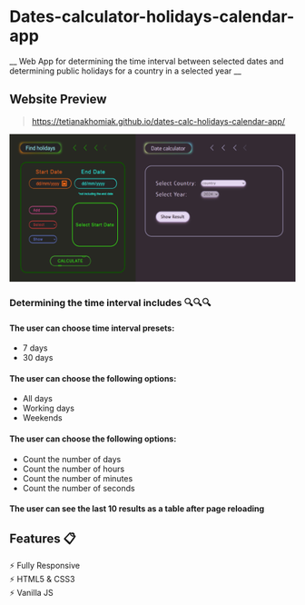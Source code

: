 # Dates-calculator-holidays-calendar-app
__ Web App for determining the time interval between selected dates and determining public holidays for a country in a selected year __

## Website Preview

> https://tetianakhomiak.github.io/dates-calc-holidays-calendar-app/

![GitHub Logo](https://github.com/TetianaKhomiak/dates-calc-holidays-calendar-app/blob/main/website-preview.jpg?raw=true)


### Determining the time interval includes 🔍🔍🔍

#### The user can choose time interval presets:
* 7 days
* 30 days

#### The user can choose the following options:
* All days
* Working days
* Weekends

#### The user can choose the following options:
* Count the number of days
* Count the number of hours
* Count the number of minutes
* Count the number of seconds

#### The user can see the last 10 results as a table after page reloading

## Features 📋
⚡️ Fully Responsive                                                            
⚡️ HTML5 & CSS3                                                                                  
⚡️ Vanilla JS 

